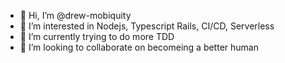 - 👋 Hi, I’m @drew-mobiquity
- 👀 I’m interested in Nodejs, Typescript Rails, CI/CD, Serverless
- 🌱 I’m currently trying to do more TDD 
- 💞️ I’m looking to collaborate on becomeing a better human

<!---
drew-mobiquity/drew-mobiquity is a ✨ special ✨ repository because its `README.md` (this file) appears on your GitHub profile.
You can click the Preview link to take a look at your changes.
--->
